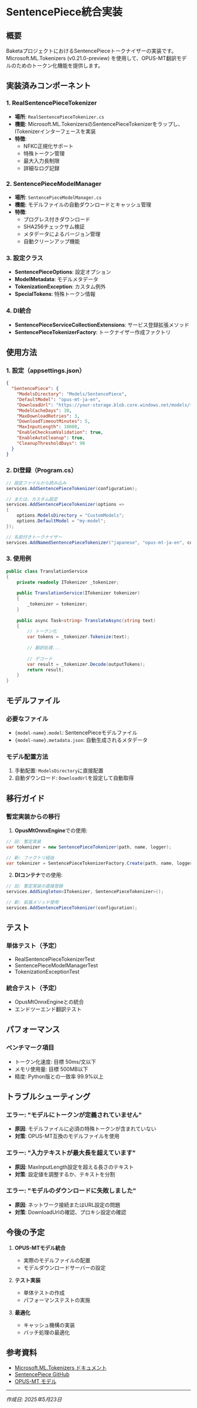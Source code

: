 # SentencePiece統合実装

## 概要

BaketaプロジェクトにおけるSentencePieceトークナイザーの実装です。Microsoft.ML.Tokenizers (v0.21.0-preview) を使用して、OPUS-MT翻訳モデルのためのトークン化機能を提供します。

## 実装済みコンポーネント

### 1. RealSentencePieceTokenizer
- **場所**: `RealSentencePieceTokenizer.cs`
- **機能**: Microsoft.ML.TokenizersのSentencePieceTokenizerをラップし、ITokenizerインターフェースを実装
- **特徴**:
  - NFKC正規化サポート
  - 特殊トークン管理
  - 最大入力長制限
  - 詳細なログ記録

### 2. SentencePieceModelManager
- **場所**: `SentencePieceModelManager.cs`
- **機能**: モデルファイルの自動ダウンロードとキャッシュ管理
- **特徴**:
  - プログレス付きダウンロード
  - SHA256チェックサム検証
  - メタデータによるバージョン管理
  - 自動クリーンアップ機能

### 3. 設定クラス
- **SentencePieceOptions**: 設定オプション
- **ModelMetadata**: モデルメタデータ
- **TokenizationException**: カスタム例外
- **SpecialTokens**: 特殊トークン情報

### 4. DI統合
- **SentencePieceServiceCollectionExtensions**: サービス登録拡張メソッド
- **SentencePieceTokenizerFactory**: トークナイザー作成ファクトリ

## 使用方法

### 1. 設定（appsettings.json）

```json
{
  "SentencePiece": {
    "ModelsDirectory": "Models/SentencePiece",
    "DefaultModel": "opus-mt-ja-en",
    "DownloadUrl": "https://your-storage.blob.core.windows.net/models/{0}.model",
    "ModelCacheDays": 30,
    "MaxDownloadRetries": 3,
    "DownloadTimeoutMinutes": 5,
    "MaxInputLength": 10000,
    "EnableChecksumValidation": true,
    "EnableAutoCleanup": true,
    "CleanupThresholdDays": 90
  }
}
```

### 2. DI登録（Program.cs）

```csharp
// 設定ファイルから読み込み
services.AddSentencePieceTokenizer(configuration);

// または、カスタム設定
services.AddSentencePieceTokenizer(options =>
{
    options.ModelsDirectory = "CustomModels";
    options.DefaultModel = "my-model";
});

// 名前付きトークナイザー
services.AddNamedSentencePieceTokenizer("japanese", "opus-mt-ja-en", configuration);
```

### 3. 使用例

```csharp
public class TranslationService
{
    private readonly ITokenizer _tokenizer;
    
    public TranslationService(ITokenizer tokenizer)
    {
        _tokenizer = tokenizer;
    }
    
    public async Task<string> TranslateAsync(string text)
    {
        // トークン化
        var tokens = _tokenizer.Tokenize(text);
        
        // 翻訳処理...
        
        // デコード
        var result = _tokenizer.Decode(outputTokens);
        return result;
    }
}
```

## モデルファイル

### 必要なファイル
- `{model-name}.model`: SentencePieceモデルファイル
- `{model-name}.metadata.json`: 自動生成されるメタデータ

### モデル配置方法
1. 手動配置: `ModelsDirectory`に直接配置
2. 自動ダウンロード: `DownloadUrl`を設定して自動取得

## 移行ガイド

### 暫定実装からの移行

1. **OpusMtOnnxEngine**での使用:
```csharp
// 旧: 暫定実装
var tokenizer = new SentencePieceTokenizer(path, name, logger);

// 新: ファクトリ経由
var tokenizer = SentencePieceTokenizerFactory.Create(path, name, loggerFactory);
```

2. **DIコンテナ**での使用:
```csharp
// 旧: 暫定実装の直接登録
services.AddSingleton<ITokenizer, SentencePieceTokenizer>();

// 新: 拡張メソッド使用
services.AddSentencePieceTokenizer(configuration);
```

## テスト

### 単体テスト（予定）
- RealSentencePieceTokenizerTest
- SentencePieceModelManagerTest
- TokenizationExceptionTest

### 統合テスト（予定）
- OpusMtOnnxEngineとの統合
- エンドツーエンド翻訳テスト

## パフォーマンス

### ベンチマーク項目
- トークン化速度: 目標 50ms/文以下
- メモリ使用量: 目標 500MB以下
- 精度: Python版との一致率 99.9%以上

## トラブルシューティング

### エラー: "モデルに<unk>トークンが定義されていません"
- **原因**: モデルファイルに必須の特殊トークンが含まれていない
- **対策**: OPUS-MT互換のモデルファイルを使用

### エラー: "入力テキストが最大長を超えています"
- **原因**: MaxInputLength設定を超える長さのテキスト
- **対策**: 設定値を調整するか、テキストを分割

### エラー: "モデルのダウンロードに失敗しました"
- **原因**: ネットワーク接続またはURL設定の問題
- **対策**: DownloadUrlの確認、プロキシ設定の確認

## 今後の予定

1. **OPUS-MTモデル統合**
   - 実際のモデルファイルの配置
   - モデルダウンロードサーバーの設定

2. **テスト実装**
   - 単体テストの作成
   - パフォーマンステストの実施

3. **最適化**
   - キャッシュ機構の実装
   - バッチ処理の最適化

## 参考資料

- [Microsoft.ML.Tokenizers ドキュメント](https://learn.microsoft.com/en-us/dotnet/api/microsoft.ml.tokenizers)
- [SentencePiece GitHub](https://github.com/google/sentencepiece)
- [OPUS-MT モデル](https://github.com/Helsinki-NLP/Opus-MT)

---

*作成日: 2025年5月23日*
